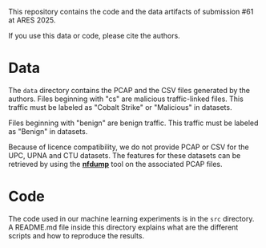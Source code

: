 This repository contains the code and the data artifacts of submission #61 at ARES 2025.  

If you use this data or code, please cite the authors.  

# Data  

The `data` directory contains the PCAP and the CSV files generated by the authors.
Files beginning with "cs" are malicious traffic-linked files.
This traffic must be labeled as "Cobalt Strike" or "Malicious" in datasets.  

Files beginning with "benign" are benign traffic.
This traffic must be labeled as "Benign" in datasets.   

Because of licence compatibility, we do not provide PCAP or CSV for the UPC, UPNA and CTU datasets.
The features for these datasets can be retrieved by using the [**nfdump**](https://github.com/phaag/nfdump) tool on the associated PCAP files.

# Code

The code used in our machine learning experiments is in the `src` directory.  
A README.md file inside this directory explains what are the different scripts and how to reproduce the results.  




